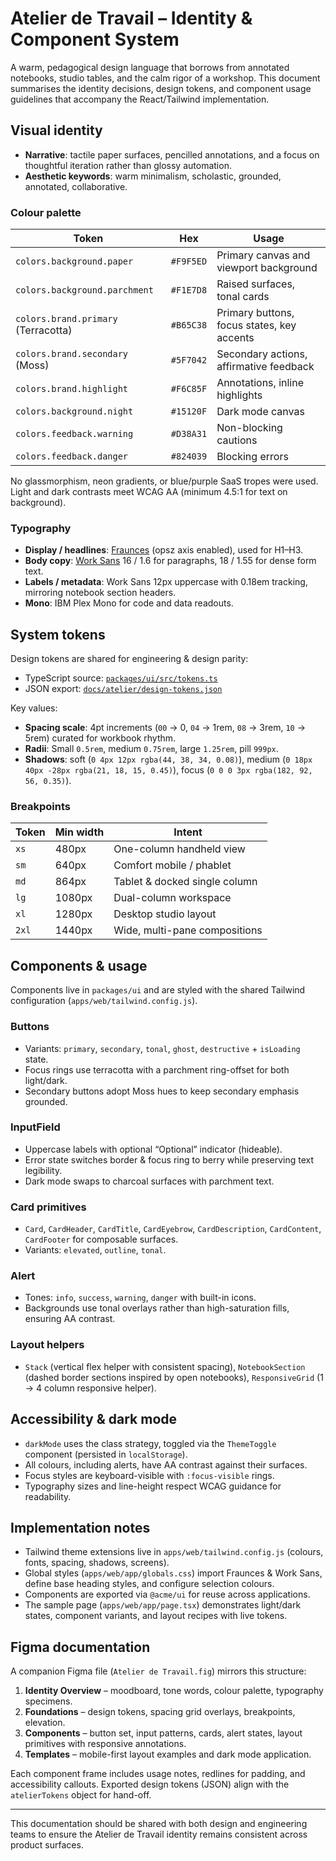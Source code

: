 # Atelier de Travail – Identity & Component System

A warm, pedagogical design language that borrows from annotated notebooks, studio tables, and the calm rigor of a workshop. This document summarises the identity decisions, design tokens, and component usage guidelines that accompany the React/Tailwind implementation.

## Visual identity

- **Narrative**: tactile paper surfaces, pencilled annotations, and a focus on thoughtful iteration rather than glossy automation.
- **Aesthetic keywords**: warm minimalism, scholastic, grounded, annotated, collaborative.

### Colour palette

| Token | Hex | Usage |
| --- | --- | --- |
| `colors.background.paper` | `#F9F5ED` | Primary canvas and viewport background |
| `colors.background.parchment` | `#F1E7D8` | Raised surfaces, tonal cards |
| `colors.brand.primary` (Terracotta) | `#B65C38` | Primary buttons, focus states, key accents |
| `colors.brand.secondary` (Moss) | `#5F7042` | Secondary actions, affirmative feedback |
| `colors.brand.highlight` | `#F6C85F` | Annotations, inline highlights |
| `colors.background.night` | `#15120F` | Dark mode canvas |
| `colors.feedback.warning` | `#D38A31` | Non-blocking cautions |
| `colors.feedback.danger` | `#824039` | Blocking errors |

No glassmorphism, neon gradients, or blue/purple SaaS tropes were used. Light and dark contrasts meet WCAG AA (minimum 4.5:1 for text on background).

### Typography

- **Display / headlines**: [Fraunces](https://fonts.google.com/specimen/Fraunces) (opsz axis enabled), used for H1–H3.
- **Body copy**: [Work Sans](https://fonts.google.com/specimen/Work+Sans) 16 / 1.6 for paragraphs, 18 / 1.55 for dense form text.
- **Labels / metadata**: Work Sans 12px uppercase with 0.18em tracking, mirroring notebook section headers.
- **Mono**: IBM Plex Mono for code and data readouts.

## System tokens

Design tokens are shared for engineering & design parity:

- TypeScript source: [`packages/ui/src/tokens.ts`](../../packages/ui/src/tokens.ts)
- JSON export: [`docs/atelier/design-tokens.json`](./design-tokens.json)

Key values:

- **Spacing scale**: 4pt increments (`00` → 0, `04` → 1rem, `08` → 3rem, `10` → 5rem) curated for workbook rhythm.
- **Radii**: Small `0.5rem`, medium `0.75rem`, large `1.25rem`, pill `999px`.
- **Shadows**: soft (`0 4px 12px rgba(44, 38, 34, 0.08)`), medium (`0 18px 40px -28px rgba(21, 18, 15, 0.45)`), focus (`0 0 0 3px rgba(182, 92, 56, 0.35)`).

### Breakpoints

| Token | Min width | Intent |
| --- | --- | --- |
| `xs` | 480px | One-column handheld view |
| `sm` | 640px | Comfort mobile / phablet |
| `md` | 864px | Tablet & docked single column |
| `lg` | 1080px | Dual-column workspace |
| `xl` | 1280px | Desktop studio layout |
| `2xl` | 1440px | Wide, multi-pane compositions |

## Components & usage

Components live in `packages/ui` and are styled with the shared Tailwind configuration (`apps/web/tailwind.config.js`).

### Buttons

- Variants: `primary`, `secondary`, `tonal`, `ghost`, `destructive` + `isLoading` state.
- Focus rings use terracotta with a parchment ring-offset for both light/dark.
- Secondary buttons adopt Moss hues to keep secondary emphasis grounded.

### InputField

- Uppercase labels with optional “Optional” indicator (hideable).
- Error state switches border & focus ring to berry while preserving text legibility.
- Dark mode swaps to charcoal surfaces with parchment text.

### Card primitives

- `Card`, `CardHeader`, `CardTitle`, `CardEyebrow`, `CardDescription`, `CardContent`, `CardFooter` for composable surfaces.
- Variants: `elevated`, `outline`, `tonal`.

### Alert

- Tones: `info`, `success`, `warning`, `danger` with built-in icons.
- Backgrounds use tonal overlays rather than high-saturation fills, ensuring AA contrast.

### Layout helpers

- `Stack` (vertical flex helper with consistent spacing), `NotebookSection` (dashed border sections inspired by open notebooks), `ResponsiveGrid` (1 → 4 column responsive helper).

## Accessibility & dark mode

- `darkMode` uses the class strategy, toggled via the `ThemeToggle` component (persisted in `localStorage`).
- All colours, including alerts, have AA contrast against their surfaces.
- Focus styles are keyboard-visible with `:focus-visible` rings.
- Typography sizes and line-height respect WCAG guidance for readability.

## Implementation notes

- Tailwind theme extensions live in `apps/web/tailwind.config.js` (colours, fonts, spacing, shadows, screens).
- Global styles (`apps/web/app/globals.css`) import Fraunces & Work Sans, define base heading styles, and configure selection colours.
- Components are exported via `@acme/ui` for reuse across applications.
- The sample page (`apps/web/app/page.tsx`) demonstrates light/dark states, component variants, and layout recipes with live tokens.

## Figma documentation

A companion Figma file (`Atelier de Travail.fig`) mirrors this structure:

1. **Identity Overview** – moodboard, tone words, colour palette, typography specimens.
2. **Foundations** – design tokens, spacing grid overlays, breakpoints, elevation.
3. **Components** – button set, input patterns, cards, alert states, layout primitives with responsive annotations.
4. **Templates** – mobile-first layout examples and dark mode application.

Each component frame includes usage notes, redlines for padding, and accessibility callouts. Exported design tokens (JSON) align with the `atelierTokens` object for hand-off.

---

This documentation should be shared with both design and engineering teams to ensure the Atelier de Travail identity remains consistent across product surfaces.
